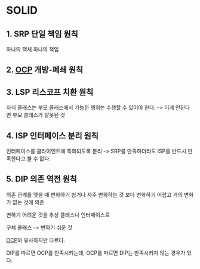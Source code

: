 # SOLID

## 1. SRP 단일 책임 원칙
하나의 객체 하나의 책임

## 2. [OCP](OCP.md) 개방-폐쇄 원칙

## 3. LSP 리스코프 치환 원칙
자식 클래스는 부모 클래스에서 가능한 행위는 수행할 수 있어야 한다.
-> 이게 안된다면 부모 클래스가 잘못된 것

## 4. ISP 인터페이스 분리 원칙
인터페이스를 클라이언트에 특화되도록 분리 
-> SRP를 만족하더라도 ISP를 반드시 만족한다고 볼 수 없다.

## 5. DIP 의존 역전 원칙
의존 관계를 맺을 때 변화하기 쉽거나 자주 변화하는 것 보다 변화하기 어렵고 거의 변화가 없는 것에 의존

변하기 어려운 것을 추상 클래스나 인터페이스로

구체 클래스 -> 변하기 쉬운 것

[OCP](OCP.md)와 유사하지만 다르다.

DIP를 따르면 OCP를 만족시키는데, OCP를 따르면 DIP는 만족시키지 않는 경우가 있다.
